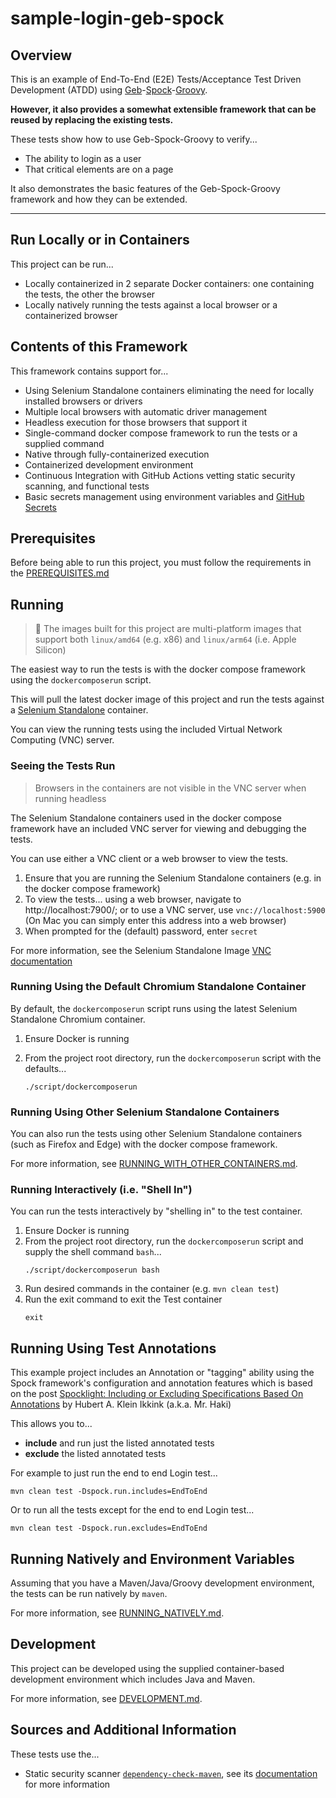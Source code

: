 # sample-login-geb-spock

## Overview
This is an example of End-To-End (E2E) Tests/Acceptance Test
Driven Development (ATDD) using
[Geb](http://www.gebish.org)-[Spock](http://spockframework.org)-[Groovy](http://groovy-lang.org).

**However, it also provides a somewhat extensible framework that
can be reused by replacing the existing tests.**

These tests show how to use Geb-Spock-Groovy to verify...
* The ability to login as a user
* That critical elements are on a page

It also demonstrates the basic features of the
Geb-Spock-Groovy framework and how they can be extended.

---

## Run Locally or in Containers
This project can be run...
* Locally containerized in 2 separate Docker containers:
  one containing the tests, the other the browser
* Locally natively running the tests against a local browser
  or a containerized browser

## Contents of this Framework
This framework contains support for...
* Using Selenium Standalone containers eliminating the need
  for locally installed browsers or drivers
* Multiple local browsers with automatic driver management
* Headless execution for those browsers that support it
* Single-command docker compose framework to run
  the tests or a supplied command
* Native through fully-containerized execution
* Containerized development environment
* Continuous Integration with GitHub Actions vetting
  static security scanning, and functional
  tests
* Basic secrets management using environment variables and
  [GitHub Secrets](https://docs.github.com/en/actions/security-guides/encrypted-secrets)

## Prerequisites
Before being able to run this project, you must follow the requirements
in the [PREREQUISITES.md](docs/PREREQUISITES.md)

## Running

> :apple: The images built for this project are multi-platform
> images that support both `linux/amd64` (e.g. x86) and
> `linux/arm64` (i.e. Apple Silicon)

The easiest way to run the tests is with the docker compose
framework using the `dockercomposerun` script.

This will pull the latest docker image of this project and run
the tests against a
[Selenium Standalone](https://github.com/SeleniumHQ/docker-selenium)
container.

You can view the running tests using the included
Virtual Network Computing (VNC) server.

### Seeing the Tests Run
> Browsers in the containers are not visible in the VNC server
> when running headless

The Selenium Standalone containers used in the docker compose
framework have an included VNC server for viewing and
debugging the tests.

You can use either a VNC client or a web browser to view the tests.

1. Ensure that you are running the Selenium Standalone containers
   (e.g. in the docker compose framework)
2. To view the tests... using a web browser, navigate to
   http://localhost:7900/; or to use a VNC server, use
   `vnc://localhost:5900` (On Mac you can simply enter
   this address into a web browser)
3. When prompted for the (default) password, enter `secret`

For more information, see the Selenium Standalone Image
[VNC documentation](https://github.com/SeleniumHQ/docker-selenium#debugging)

### Running Using the Default Chromium Standalone Container
By default, the `dockercomposerun` script runs using the
latest Selenium Standalone Chromium container.

1. Ensure Docker is running
2. From the project root directory, run the `dockercomposerun`
   script with the defaults...

   ```
   ./script/dockercomposerun
   ```

### Running Using Other Selenium Standalone Containers
You can also run the tests using other Selenium Standalone
containers (such as Firefox and Edge) with the docker compose
framework.

For more information, see
[RUNNING_WITH_OTHER_CONTAINERS.md](docs/RUNNING_WITH_OTHER_CONTAINERS.md).

### Running Interactively (i.e. "Shell In")
You can run the tests interactively by "shelling in" to the
test container.

1. Ensure Docker is running
2. From the project root directory, run the `dockercomposerun`
   script and supply the shell command `bash`...
   ```
   ./script/dockercomposerun bash
   ```
3. Run desired commands in the container
   (e.g. `mvn clean test`)
4. Run the exit command to exit the Test container
   ```
   exit
   ```

## Running Using Test Annotations
This example project includes an Annotation or "tagging" ability
using the Spock framework's configuration and annotation features
which is based on the post
[Spocklight: Including or Excluding Specifications Based On Annotations](https://blog.mrhaki.com/2015/08/spocklight-including-or-excluding.html)
by Hubert A. Klein Ikkink (a.k.a. Mr. Haki)

This allows you to...
* **include** and run just the listed annotated tests
* **exclude** the listed annotated tests

For example to just run the end to end Login test...
```
mvn clean test -Dspock.run.includes=EndToEnd
```

Or to run all the tests except for the
end to end Login test...
```
mvn clean test -Dspock.run.excludes=EndToEnd
```

## Running Natively and Environment Variables
Assuming that you have a Maven/Java/Groovy development environment,
the tests can be run natively by `maven`.

For more information, see [RUNNING_NATIVELY.md](docs/RUNNING_NATIVELY.md).

## Development
This project can be developed using the supplied container-based
development environment which includes Java and Maven.

For more information, see [DEVELOPMENT.md](docs/DEVELOPMENT.md).

## Sources and Additional Information
These tests use the...
* Static security scanner
  [`dependency-check-maven`](https://mvnrepository.com/artifact/org.owasp/dependency-check-maven),
  see its [documentation](https://jeremylong.github.io/DependencyCheck/index.html)
  for more information
